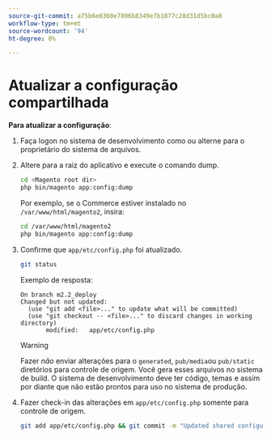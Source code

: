 ```yaml
---
source-git-commit: a75b6e0360e7896b8349e7b1877c28d31d5bc0a8
workflow-type: tm+mt
source-wordcount: '94'
ht-degree: 0%

---
```

# Atualizar a configuração compartilhada

**Para atualizar a configuração**:

1. Faça logon no sistema de desenvolvimento como ou alterne para o proprietário do sistema de arquivos.

1. Altere para a raiz do aplicativo e execute o comando dump.

   ```bash
   cd <Magento root dir>
   php bin/magento app:config:dump
   ```

   Por exemplo, se o Commerce estiver instalado no `/var/www/html/magento2`, insira:

   ```bash
   cd /var/www/html/magento2
   php bin/magento app:config:dump
   ```

1. Confirme que `app/etc/config.php` foi atualizado.

   ```bash
   git status
   ```

   Exemplo de resposta:

   ```terminal
   On branch m2.2_deploy
   Changed but not updated:
     (use "git add <file>..." to update what will be committed)
     (use "git checkout -- <file>..." to discard changes in working directory)
          modified:   app/etc/config.php
   ```

   >[!WARNING]
   >
   >Fazer _não_ enviar alterações para o `generated`, `pub/media`ou `pub/static` diretórios para controle de origem. Você gera esses arquivos no sistema de build. O sistema de desenvolvimento deve ter código, temas e assim por diante que não estão prontos para uso no sistema de produção.

1. Fazer check-in das alterações em `app/etc/config.php` somente para controle de origem.

   ```bash
   git add app/etc/config.php && git commit -m "Updated shared configuration" && git push mconfig m2.2_deploy
   ```
